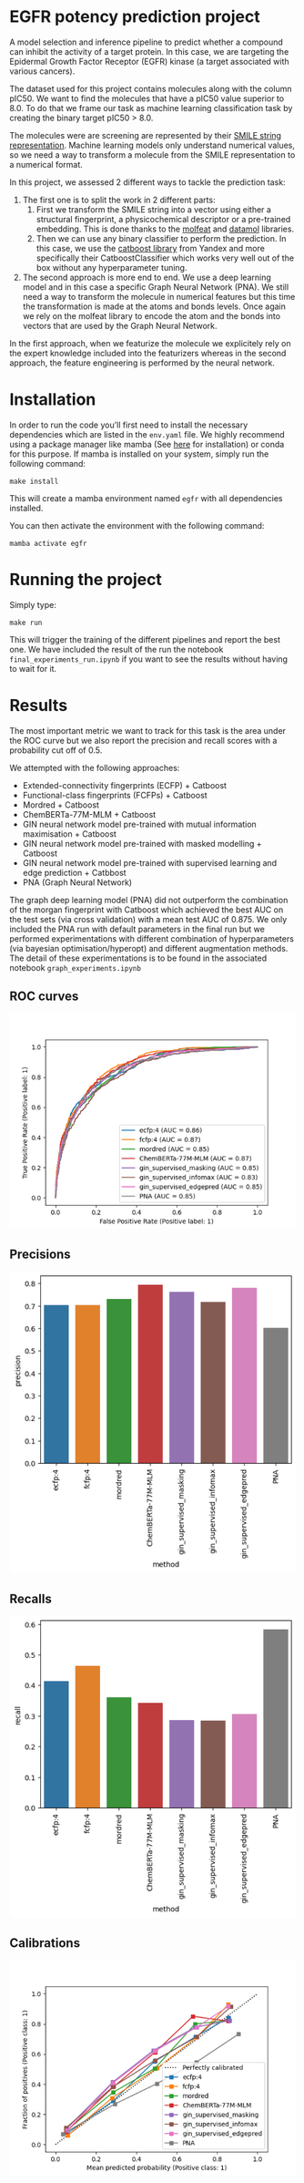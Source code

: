 # EGFR potency prediction project
A model selection and inference pipeline to predict whether a compound can inhibit 
the activity of a target protein. In this case, we are targeting the Epidermal
Growth Factor Receptor (EGFR) kinase (a target associated with various cancers).

The dataset used for this project contains molecules along with the column pIC50. 
We want to find the molecules that have a pIC50 value superior to 8.0. To do that
we frame our task as machine learning classification task by creating the binary
target pIC50 > 8.0.

The molecules were are screening are represented by their [SMILE string representation](https://en.wikipedia.org/wiki/Simplified_molecular-input_line-entry_system).
Machine learning models only understand numerical values, so we need a way to 
transform a molecule from the SMILE representation to a numerical format.

In this project, we assessed 2 different ways to tackle the prediction task:
1. The first one is to split the work in 2 different parts:
   1. First we transform the SMILE string into a vector using either a structural 
   fingerprint, a physicochemical descriptor or a pre-trained embedding. This is 
   done thanks to the [molfeat](https://molfeat.datamol.io/) and 
   [datamol](https://datamol.io/#datamol) libraries.
   2. Then we can use any binary classifier to perform the prediction. In this case,
   we use the [catboost library](https://catboost.ai/en/docs/) from Yandex and
   more specifically their CatboostClassifier which works very well out of the box
   without any hyperparameter tuning.
2. The second approach is more end to end. We use a deep learning model and in this
case a specific Graph Neural Network (PNA). We still need a way to transform the 
molecule in numerical features but this time the transformation is made at the atoms
and bonds levels. Once again we rely on the molfeat library to encode the atom and 
the bonds into vectors that are used by the Graph Neural Network.

In the first approach, when we featurize the molecule we explicitely rely on the
expert knowledge included into the featurizers whereas in the second approach, the
feature engineering is performed by the neural network.

# Installation
In order to run the code you'll first need to install the necessary dependencies which are listed in the `env.yaml` file.
We highly recommend using a package manager like mamba (See [here](https://mamba.readthedocs.io/en/latest/installation.html) for installation) or conda for this purpose.
If mamba is installed on your system, simply run the following command:
```
make install
```
This will create a mamba environment named `egfr` with all dependencies installed.

You can then activate the environment with the following command:
```
mamba activate egfr
```

# Running the project
Simply type:
```
make run
```
This will trigger the training of the different pipelines and report the best one.
We have included the result of the run the notebook `final_experiments_run.ipynb` 
if you want to see the results without having to wait for it.

# Results
The most important metric we want to track for this task is the area under the ROC 
curve but we also report the precision and recall scores with a probability cut off 
of 0.5.

We attempted with the following approaches:
* Extended-connectivity fingerprints (ECFP) + Catboost
* Functional-class fingerprints (FCFPs) + Catboost
* Mordred + Catboost
* ChemBERTa-77M-MLM + Catboost
* GIN neural network model pre-trained with mutual information maximisation + Catboost
* GIN neural network model pre-trained with masked modelling + Catboost
* GIN neural network model pre-trained with supervised learning and edge prediction + Catbbost
* PNA (Graph Neural Network)

The graph deep learning model (PNA) did not outperform the combination of the morgan 
fingerprint with Catboost which achieved the best AUC on the test sets (via cross 
validation) with a mean test AUC of 0.875. We only included the PNA run with 
default parameters in the final run but we performed experimentations with 
different combination of hyperparameters (via bayesian optimisation/hyperopt) 
and different augmentation methods. The detail of these experimentations is to 
be found in the associated notebook `graph_experiments.ipynb`

## ROC curves
![img](notebooks/ROC-curves.png)

## Precisions
![img](notebooks/precisions.png)

## Recalls
![img](notebooks/recalls.png)

## Calibrations
![img](notebooks/calibrations.png)
